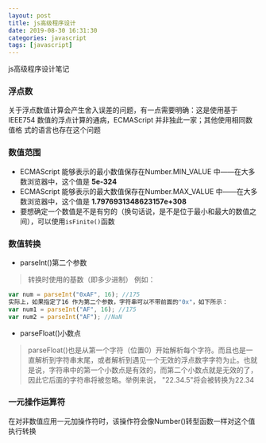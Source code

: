 ```yaml
---
layout: post
title: js高级程序设计
date: 2019-08-30 16:31:30
categories: javascript
tags: [javascript]
---
```


js高级程序设计笔记

<!-- more -->

### 浮点数
关于浮点数值计算会产生舍入误差的问题，有一点需要明确：这是使用基于
IEEE754 数值的浮点计算的通病，ECMAScript 并非独此一家；其他使用相同数值格
式的语言也存在这个问题

### 数值范围
- ECMAScript 能够表示的最小数值保存在Number.MIN_VALUE 中——在大多数浏览器中，这个值是
**5e-324**
- ECMAScript 能够表示的最大数值保存在Number.MAX_VALUE 中——在大多数浏览器中，这个值是
**1.7976931348623157e+308**
- 要想确定一个数值是不是有穷的（换句话说，是不是位于最小和最大的数值之间），可以使用`isFinite()`函数

### 数值转换
- parseInt()第二个参数

> 转换时使用的基数（即多少进制）
例如：

```javascript
var num = parseInt("0xAF", 16); //175
实际上，如果指定了16 作为第二个参数，字符串可以不带前面的"0x"，如下所示：
var num1 = parseInt("AF", 16); //175
var num2 = parseInt("AF"); //NaN
```

- parseFloat()小数点

> parseFloat()也是从第一个字符（位置0）开始解析每个字符。而且也是一直解析到字符串末尾，或者解析到遇见一个无效的浮点数字字符为止。也就是说，字符串中的第一个小数点是有效的，而第二个小数点就是无效的了，因此它后面的字符串将被忽略。举例来说，
"22.34.5"将会被转换为22.34

### 一元操作运算符

在对非数值应用一元加操作符时，该操作符会像Number()转型函数一样对这个值执行转换